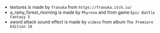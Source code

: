 - textures is made by `franuka` from `https://franuka.itch.io/`
- a_rainy_forest_morning is made by `Phyrnna` and from game `Epic Battle Fantasy 5`
- sword attack sound effect is made by `videvo` from album `The Premiere Edition 10`
